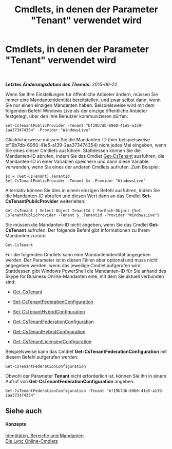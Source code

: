﻿---
title: Cmdlets, in denen der Parameter "Tenant" verwendet wird
TOCTitle: Cmdlets, in denen der Parameter "Tenant" verwendet wird
ms:assetid: e7fe7c12-fbe0-49c1-9e8c-eef6958f27d0
ms:mtpsurl: https://technet.microsoft.com/de-de/library/Dn362850(v=OCS.15)
ms:contentKeyID: 56269350
ms.date: 06/01/2017
mtps_version: v=OCS.15
ms.translationtype: HT
---

# Cmdlets, in denen der Parameter \"Tenant\" verwendet wird

 

_**Letztes Änderungsdatum des Themas:** 2015-06-22_

Wenn Sie Ihre Einstellungen für öffentliche Anbieter ändern, müssen Sie immer eine Mandantenidentität bereitstellen, und zwar selbst dann, wenn Sie nur einen einzigen Mandanten haben. Beispielsweise wird mit dem folgenden Befehl Windows Live als der einzige öffentliche Anbieter festgelegt, über den Ihre Benutzer kommunizieren dürfen:

    Set-CsTenantPublicProvider -Tenant "bf19b7db-6960-41e5-a139-2aa373474354" -Provider "WindowsLive"

Glücklicherweise müssen Sie die Mandanten-ID (hier beispielsweise bf19b7db-6960-41e5-a139-2aa373474354) nicht jedes Mal eingeben, wenn Sie eines dieser Cmdlets ausführen. Stattdessen können Sie die Mandanten-ID abrufen, indem Sie das Cmdlet [Get-CsTenant](get-cstenant.md) ausführen, die Mandanten-ID in einer Variablen speichern und dann diese Variable verwenden, wenn Sie eines der anderen Cmdlets aufrufen. Zum Beispiel:

    $x = (Get-CsTenant).TenantId
    Set-CsTenantPublicProvider -Tenant $x -Provider "WindowsLive"

Alternativ können Sie dies in einem einzigen Befehl ausführen, indem Sie die Mandanten-ID abrufen und diesen Wert dann an das Cmdlet **Set-CsTenantPublicProvider** weiterleiten:

    Get-CsTenant | Select-Object TenantId | ForEach-Object {Set-CsTenantPublicProvider -Tenant $_.TenantId -Provider "WindowsLive"}

Sie müssen die Mandanten-ID nicht angeben, wenn Sie das Cmdlet **Get-CsTenant** aufrufen. Der folgende Befehl gibt Informationen zu Ihrem Mandanten zurück:

    Get-CsTenant

Für die folgenden Cmdlets kann eine Mandantenidentität angegeben werden. Der Parameter ist in diesen Fällen aber optional und muss nicht angegeben werden, wenn das jeweilige Cmdlet aufgerufen wird. Stattdessen gibt Windows PowerShell die Mandanten-ID für Sie anhand des Skype for Business Online-Mandanten eine, mit dem Sie aktuell verbunden sind:

  - [Get-CsTenant](get-cstenant.md)

  - [Set-CsTenantFederationConfiguration](set-cstenantfederationconfiguration.md)

  - [Set-CsTenantHybridConfiguration](set-cstenanthybridconfiguration.md)

  - [Get-CsTenantFederationConfiguration](get-cstenantfederationconfiguration.md)

  - [Get-CsTenantHybridConfiguration](get-cstenanthybridconfiguration.md)

  - [Get-CsTenantLicensingConfiguration](get-cstenantlicensingconfiguration.md)

Beispielsweise kann das Cmdlet **Get-CsTenantFederationConfiguration** mit diesem Befehl aufgerufen werden:

    Get-CsTenantFederationConfiguration

Obwohl der Parameter **Tenant** nicht erforderlich ist, können Sie ihn in einem Aufruf von **Get-CsTenantFederationConfiguration** angeben:

    Get-CsTenantFederationConfiguration -Tenant "bf19b7db-6960-41e5-a139-2aa373474354"

## Siehe auch

#### Konzepte

[Identitäten, Bereiche und Mandanten](identities-scopes-and-tenants-in-skype-for-business-online.md)  
[Die Lync Online-Cmdlets](the-skype-for-business-online-cmdlets.md)

